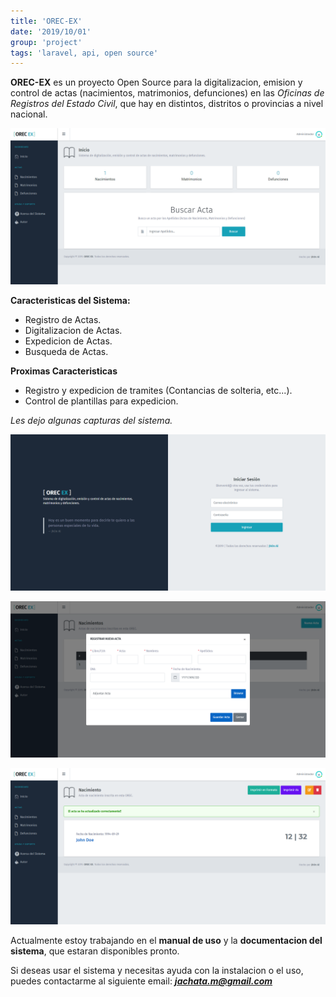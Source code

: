 ```yaml
---
title: 'OREC-EX'
date: '2019/10/01'
group: 'project'
tags: 'laravel, api, open source'
---
```


**OREC-EX** es un proyecto Open Source para la digitalizacion, emision y control de actas (nacimientos, matrimonios, defunciones) en las *Oficinas de Registros del Estado Civil*, que hay en distintos, distritos o provincias a nivel nacional.

![OREC-EX Dashboard](./images/dashboard.png)

**Caracteristicas del Sistema:**
- Registro de Actas.
- Digitalizacion de Actas.
- Expedicion de Actas.
- Busqueda de Actas.

**Proximas Caracteristicas**
- Registro y expedicion de tramites (Contancias de solteria, etc...).
- Control de plantillas para expedicion.

*Les dejo algunas capturas del sistema.*

![OREC-EX Login](./images/login.png)


![OREC-EX CRUD](./images/new-act.png)


![OREC-EX Details](./images/act.png)

Actualmente estoy trabajando en el **manual de uso** y la **documentacion del sistema**, que estaran disponibles pronto.

Si deseas usar el sistema y necesitas ayuda con la instalacion o el uso, puedes contactarme al siguiente email: ***jachata.m@gmail.com***